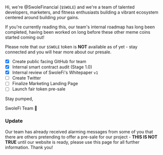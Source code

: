 Hi, we're @SwoleFinancial (`$SWOLE`) and we're a team of talented developers, marketers, and fitness enthusiasts building a vibrant ecosystem centered around building *your* gains.

If you're currently reading this, our team's internal roadmap has long been completed, having been worked on long before these other meme coins started coming out!

Please note that our `$SWOLE` token is **NOT** available as of yet - stay connected and you will hear more about our presale.

- [x] Create public facing GitHub for team
- [x] Internal smart contract audit (Stage 1.0)
- [x] Internal review of SwoleFi's Whitepaper `v1`
- [ ] Create Twitter
- [ ] Finalize Marketing Landing Page
- [ ] Launch fair token pre-sale

Stay pumped,

SwoleFi Team 💪

### Update
Our team has already received alarming messages from some of you that there are others pretending to offer a pre-sale for our project - **THIS IS NOT TRUE** until our website is ready, please use this page for all further information. Thank you!

